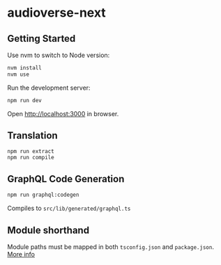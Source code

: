 # audioverse-next

## Getting Started

Use nvm to switch to Node version:

```bash
nvm install
nvm use
```

Run the development server:

```bash
npm run dev
```

Open [http://localhost:3000](http://localhost:3000) in browser.

## Translation

```
npm run extract
npm run compile
```

## GraphQL Code Generation

```bash
npm run graphql:codegen
```

Compiles to `src/lib/generated/graphql.ts`

## Module shorthand

Module paths must be mapped in both `tsconfig.json` and `package.json`.
[More info](https://github.com/kulshekhar/ts-jest/issues/414#issuecomment-369876280)
